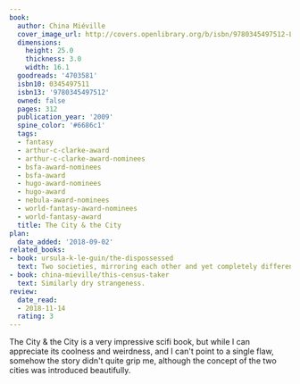 ```yaml
---
book:
  author: China Miéville
  cover_image_url: http://covers.openlibrary.org/b/isbn/9780345497512-L.jpg
  dimensions:
    height: 25.0
    thickness: 3.0
    width: 16.1
  goodreads: '4703581'
  isbn10: 0345497511
  isbn13: '9780345497512'
  owned: false
  pages: 312
  publication_year: '2009'
  spine_color: '#6686c1'
  tags:
  - fantasy
  - arthur-c-clarke-award
  - arthur-c-clarke-award-nominees
  - bsfa-award-nominees
  - bsfa-award
  - hugo-award-nominees
  - hugo-award
  - nebula-award-nominees
  - world-fantasy-award-nominees
  - world-fantasy-award
  title: The City & the City
plan:
  date_added: '2018-09-02'
related_books:
- book: ursula-k-le-guin/the-dispossessed
  text: Two societies, mirroring each other and yet completely different.
- book: china-mieville/this-census-taker
  text: Similarly dry strangeness.
review:
  date_read:
  - 2018-11-14
  rating: 3
---
```


The City & the City is a very impressive scifi book, but while I can appreciate its coolness and weirdness, and I
can't point to a single flaw, somehow the story didn't quite grip me, although the concept of the two cities was
introduced beautifully.

